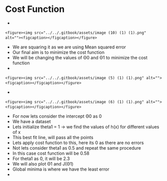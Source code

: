 # Cost Function

*

    <figure><img src="../../.gitbook/assets/image (10) (1) (1).png" alt=""><figcaption></figcaption></figure>
* We are squaring it as we are using Mean squared error
* Our final aim is to minimize the cost function
* We will be changing the values of Θ0 and Θ1 to minimize the cost function
*

    <figure><img src="../../.gitbook/assets/image (5) (1) (1).png" alt=""><figcaption></figcaption></figure>
*

    <figure><img src="../../.gitbook/assets/image (6) (1) (1).png" alt=""><figcaption></figcaption></figure>
* For now lets consider the intercept Θ0 as 0
* We have a dataset
* Lets initialize theta1 = 1 -> we find the values of h(x) for different values of x
* This best fit line, will pass all the points
* Lets apply cost function to this, here its 0 as there are no errors
* Not lets consider theta1 as 0.5 and repeat the same procedure
* In this case cost function will be 0.58
* For theta1 as 0, it will be 2.3
* We will also plot Θ1 and J(Θ1)
* Global minima is where we have the least error
*
